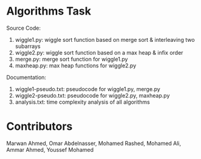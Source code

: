 # Algorithms Task

Source Code: 
1. wiggle1.py: wiggle sort function based on merge sort & interleaving two subarrays 
2. wiggle2.py: wiggle sort function based on a max heap & infix order
3. merge.py: merge sort function for wiggle1.py
4. maxheap.py: max heap functions for wiggle2.py

Documentation: 
1. wiggle1-pseudo.txt: pseudocode for wiggle1.py, merge.py
2. wiggle2-pseudo.txt: pseudocode for wiggle2.py, maxheap.py
3. analysis.txt: time complexity analysis of all algorithms

# Contributors
Marwan Ahmed, Omar Abdelnasser, Mohamed Rashed, Mohamed Ali, Ammar Ahmed, Youssef Mohamed
  
